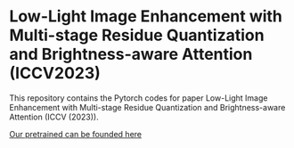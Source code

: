 # Low-Light Image Enhancement with Multi-stage Residue Quantization and Brightness-aware Attention (ICCV2023)

This repository contains the Pytorch codes for paper Low-Light Image Enhancement with Multi-stage Residue Quantization and Brightness-aware Attention (ICCV (2023)).

[Our pretrained can be founded here](https://drive.google.com/drive/folders/1mFBjwejx1qlvILfiyzl1MQb4RjKAqyhx?usp=drive_link)
